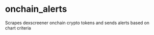 # onchain_alerts
Scrapes dexscreener onchain crypto tokens and sends alerts based on chart criteria
